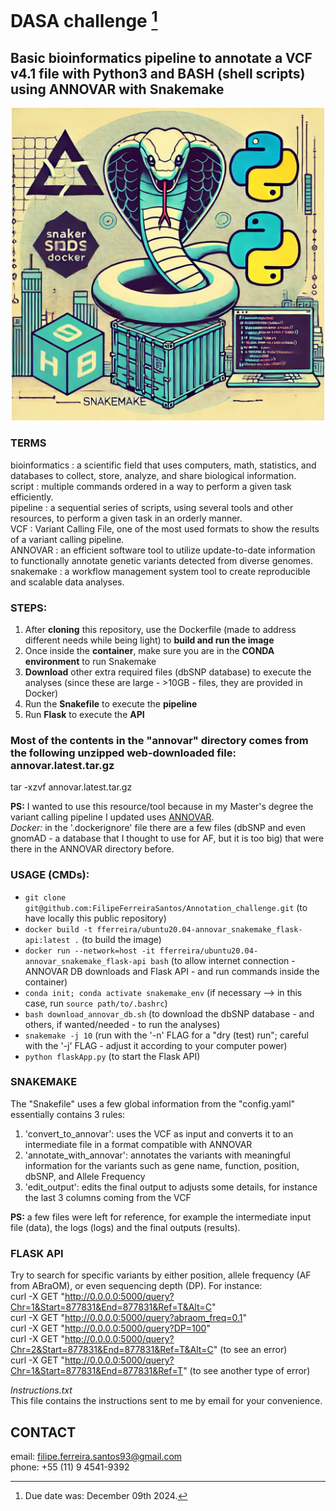 # DASA challenge [^1]
## Basic bioinformatics pipeline to annotate a VCF v4.1 file with Python3 and BASH (shell scripts) using ANNOVAR with Snakemake

<div align="center">
  <img src="images/Challenge_Github-Logo.jpg" alt="MY LOGO" width="500" height="500"/>
</div>

### TERMS
bioinformatics
: a scientific field that uses computers, math, statistics, and databases to collect, store, analyze, and share biological information.  
script
: multiple commands ordered in a way to perform a given task efficiently.  
pipeline
: a sequential series of scripts, using several tools and other resources, to perform a given task in an orderly manner.  
VCF
: Variant Calling File, one of the most used formats to show the results of a variant calling pipeline.  
ANNOVAR
: an efficient software tool to utilize update-to-date information to functionally annotate genetic variants detected from diverse genomes.  
snakemake
: a workflow management system tool to create reproducible and scalable data analyses.

### STEPS:
1. After **cloning** this repository, use the Dockerfile (made to address different needs while being light) to **build and run the image**
2. Once inside the **container**, make sure you are in the **CONDA environment** to run Snakemake
3. **Download** other extra required files (dbSNP database) to execute the analyses (since these are large - >10GB - files, they are provided in Docker)
4. Run the **Snakefile** to execute the **pipeline**
5. Run **Flask** to execute the **API**

### Most of the contents in the "annovar" directory comes from the following unzipped web-downloaded file: annovar.latest.tar.gz
tar -xzvf annovar.latest.tar.gz

**PS:** I wanted to use this resource/tool because in my Master's degree the variant calling pipeline I updated uses [ANNOVAR](https://annovar.openbioinformatics.org/en/latest/).  
*Docker:* in the '.dockerignore' file there are a few files (dbSNP and even gnomAD - a database that I thought to use for AF, but it is too big) that were there in the ANNOVAR directory before.

### USAGE (CMDs):
- `git clone git@github.com:FilipeFerreiraSantos/Annotation_challenge.git` (to have locally this public repository)
- `docker build -t fferreira/ubuntu20.04-annovar_snakemake_flask-api:latest .` (to build the image)
- `docker run --network=host -it fferreira/ubuntu20.04-annovar_snakemake_flask-api bash` (to allow internet connection - ANNOVAR DB downloads and Flask API - and run commands inside the container)
- `conda init; conda activate snakemake_env` (if necessary --> in this case, run `source path/to/.bashrc`)
- `bash download_annovar_db.sh` (to download the dbSNP database - and others, if wanted/needed - to run the analyses)
- `snakemake -j 10` (run with the '-n' FLAG for a "dry (test) run"; careful with the '-j' FLAG - adjust it according to your computer power)
- `python flaskApp.py` (to start the Flask API)

### SNAKEMAKE
The "Snakefile" uses a few global information from the "config.yaml" essentially contains 3 rules:
1. 'convert_to_annovar': uses the VCF as input and converts it to an intermediate file in a format compatible with ANNOVAR
2. 'annotate_with_annovar': annotates the variants with meaningful information for the variants such as gene name, function, position, dbSNP, and Allele Frequency
3. 'edit_output': edits the final output to adjusts some details, for instance the last 3 columns coming from the VCF

**PS:** a few files were left for reference, for example the intermediate input file (data), the logs (logs) and the final outputs (results).

### FLASK API
Try to search for specific variants by either position, allele frequency (AF from ABraOM), or even sequencing depth (DP). For instance:  
curl -X GET "http://0.0.0.0:5000/query?Chr=1&Start=877831&End=877831&Ref=T&Alt=C"  
curl -X GET "http://0.0.0.0:5000/query?abraom_freq=0.1"  
curl -X GET "http://0.0.0.0:5000/query?DP=100"  
curl -X GET "http://0.0.0.0:5000/query?Chr=2&Start=877831&End=877831&Ref=T&Alt=C" (to see an error)  
curl -X GET "http://0.0.0.0:5000/query?Chr=1&Start=877831&End=877831&Ref=T" (to see another type of error)

*Instructions.txt*  
This file contains the instructions sent to me by email for your convenience.

## CONTACT
email: filipe.ferreira.santos93@gmail.com  
phone: +55 (11) 9 4541-9392

[^1]: Due date was: December 09th 2024.
